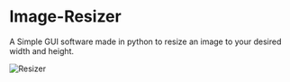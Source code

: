 # Image-Resizer
A Simple GUI software made in python to resize an image to your desired width and height.

![Resizer](https://user-images.githubusercontent.com/63968451/133666872-2ba2626a-c587-4952-8281-40b11f8be228.png)
